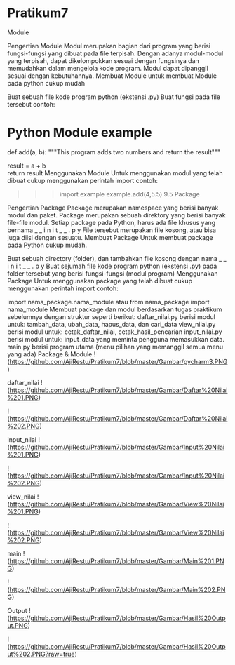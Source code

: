 # Pratikum7

Module

Pengertian Module
Modul merupakan bagian dari program yang berisi fungsi-fungsi yang dibuat pada file terpisah.
Dengan adanya modul-modul yang terpisah, dapat dikelompokkan sesuai dengan fungsinya dan memudahkan dalam mengelola kode program.
Modul dapat dipanggil sesuai dengan kebutuhannya.
Membuat Module
untuk membuat Module pada python cukup mudah

Buat sebuah file kode program python (ekstensi .py)
Buat fungsi pada file tersebut
contoh:

  # Python Module example 
   def add(a, b):
        """This program adds two   numbers and return the result"""
  
  result = a + b   
  return result
Menggunakan Module
Untuk menggunakan modul yang telah dibuat cukup menggunakan perintah import
contoh:

   >>> import example
   >>> example.add(4,5.5)
   9.5
Package

Pengertian Package
Package merupakan namespace yang berisi banyak modul dan paket.
Package merupakan sebuah direktory yang berisi banyak file-file modul.
Setiap package pada Python, harus ada file khusus yang bernama _ _ i n i t _ _ . p y
File tersebut merupakan file kosong, atau bisa juga diisi dengan sesuatu.
Membuat Package
Untuk membuat package pada Python cukup mudah.

Buat sebuah directory (folder), dan tambahkan file kosong dengan nama _ _ i n i t _ _ . p y
Buat sejumah file kode program python (ekstensi .py) pada folder tersebut yang berisi fungsi-fungsi (modul program)
Menggunakan Package
Untuk menggunakan package yang telah dibuat cukup menggunakan perintah import
contoh:

  import nama_package.nama_module
  atau 
  from nama_package import nama_module
Membuat package dan modul berdasarkan tugas praktikum sebelumnya dengan struktur seperti berikut:
daftar_nilai.py berisi modul untuk: tambah_data, ubah_data, hapus_data, dan cari_data
view_nilai.py berisi modul untuk: cetak_daftar_nilai, cetak_hasil_pencarian
input_nilai.py berisi modul untuk: input_data yang meminta pengguna memasukkan data.
main.py berisi program utama (menu pilihan yang memanggil semua menu yang ada)
Package & Module
!(https://github.com/AjiRestu/Pratikum7/blob/master/Gambar/pycharm3.PNG)

daftar_nilai
!(https://github.com/AjiRestu/Pratikum7/blob/master/Gambar/Daftar%20Nilai%201.PNG) 

!(https://github.com/AjiRestu/Pratikum7/blob/master/Gambar/Daftar%20Nilai%202.PNG)

input_nilai
!(https://github.com/AjiRestu/Pratikum7/blob/master/Gambar/Input%20Nilai%201.PNG) 

!(https://github.com/AjiRestu/Pratikum7/blob/master/Gambar/Input%20Nilai%202.PNG)  

view_nilai
!(https://github.com/AjiRestu/Pratikum7/blob/master/Gambar/View%20Nilai%201.PNG) 

!(https://github.com/AjiRestu/Pratikum7/blob/master/Gambar/View%20Nilai%202.PNG)  

main
!(https://github.com/AjiRestu/Pratikum7/blob/master/Gambar/Main%201.PNG) 

!(https://github.com/AjiRestu/Pratikum7/blob/master/Gambar/Main%202.PNG)  

Output
!(https://github.com/AjiRestu/Pratikum7/blob/master/Gambar/Hasil%20Output.PNG) 

!(https://github.com/AjiRestu/Pratikum7/blob/master/Gambar/Hasil%20Output%202.PNG?raw=true)

